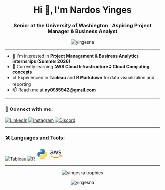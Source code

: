 <h1 align="center">Hi 👋, I'm Nardos Yinges</h1>
<h3 align="center">Senior at the University of Washington | Aspiring Project Manager & Business Analyst</h3>

<p align="center">
  <img src="https://komarev.com/ghpvc/?username=yingesna&label=Profile%20views&color=0e75b6&style=flat" alt="yingesna" />
</p>

---

- 🎯 I'm interested in **Project Management & Business Analytics internships (Summer 2026)**  
- 🌱 Currently learning **AWS Cloud Infrastructure & Cloud Computing concepts**  
- 📊 Experienced in **Tableau** and **R Markdown** for data visualization and reporting  
- 📫 Reach me at **ny0985942@gmail.com**

---

<h3 align="left">🤝 Connect with me:</h3>
<p align="left">
<a href="https://www.linkedin.com/in/nardos-yinges-827247291/" target="blank">
  <img align="center" src="https://raw.githubusercontent.com/rahuldkjain/github-profile-readme-generator/master/src/images/icons/Social/linked-in-alt.svg" alt="LinkedIn" height="30" width="40" />
</a>
<a href="https://instagram.com/nardi_354" target="blank">
  <img align="center" src="https://raw.githubusercontent.com/rahuldkjain/github-profile-readme-generator/master/src/images/icons/Social/instagram.svg" alt="Instagram" height="30" width="40" />
</a>
<a href="https://discord.gg/nardi9121" target="blank">
  <img align="center" src="https://raw.githubusercontent.com/rahuldkjain/github-profile-readme-generator/master/src/images/icons/Social/discord.svg" alt="Discord" height="30" width="40" />
</a>
</p>

---

<h3 align="left">🛠️ Languages and Tools:</h3>
<p align="left">
  <a href="https://www.tableau.com/" target="_blank" rel="noreferrer"> 
    <img src="https://cdn.worldvectorlogo.com/logos/tableau-software.svg" alt="Tableau" width="40" height="40"/> 
  </a>
  <a href="https://www.r-project.org/" target="_blank" rel="noreferrer"> 
    <img src="https://www.r-project.org/logo/Rlogo.png" alt="R" width="40" height="40"/> 
  </a>
  <a href="https://www.python.org" target="_blank" rel="noreferrer"> 
    <img src="https://raw.githubusercontent.com/devicons/devicon/master/icons/python/python-original.svg" alt="Python" width="40" height="40"/> 
  </a>
  <a href="https://aws.amazon.com/" target="_blank" rel="noreferrer"> 
    <img src="https://raw.githubusercontent.com/devicons/devicon/master/icons/amazonwebservices/amazonwebservices-original.svg" alt="AWS" width="40" height="40"/> 
  </a>
</p>

---

<p align="center">
  <img src="https://github-profile-trophy.vercel.app/?username=yingesna&theme=flat&row=1&column=6" alt="yingesna trophies" />
</p>

<p align="center">
  <img src="https://github-readme-stats.vercel.app/api/top-langs?username=yingesna&show_icons=true&locale=en&layout=compact" alt="yingesna" />
</p>

